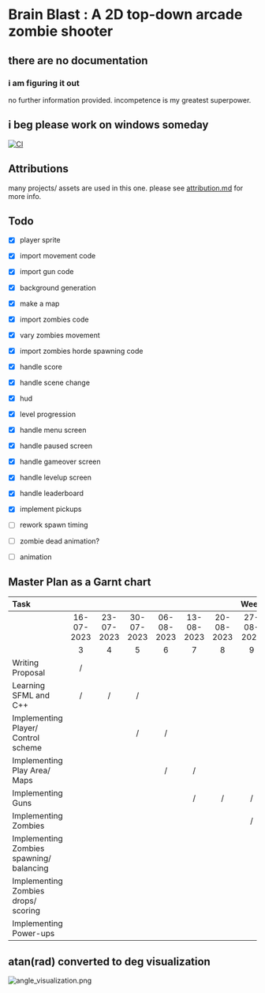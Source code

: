 # Brain Blast : A 2D top-down arcade zombie shooter
## there are no documentation
### i am figuring it out

no further information provided.
incompetence is my greatest superpower.

## i beg please work on windows someday
[![CI](https://github.com/phuwit/KMITL-ProgrammingFundamentals-GameDev/actions/workflows/ci.yml/badge.svg)](https://github.com/phuwit/KMITL-ProgrammingFundamentals-GameDev/actions/workflows/ci.yml)

## Attributions
many projects/ assets are used in this one. please see [attribution.md](attribution.md) for more info.

## Todo

- [x] player sprite
- [x] import movement code
- [x] import gun code
- [x] background generation
- [x] make a map
- [x] import zombies code
- [x] vary zombies movement
- [x] import zombies horde spawning code
- [x] handle score
- [x] handle scene change
- [x] hud
- [x] level progression
- [x] handle menu screen
- [x] handle paused screen
- [x] handle gameover screen
- [x] handle levelup screen
- [x] handle leaderboard
- [x] implement pickups
- [ ] rework spawn timing
- [ ] zombie dead animation?
- [ ] animation


## Master Plan as a Garnt chart

| Task                                     |            |            |            |            |            |            |    Week    |                |            |                |            |            |            |
|:-----------------------------------------|:----------:|:----------:|:----------:|:----------:|:----------:|:----------:|:----------:|:--------------:|:----------:|:--------------:|:----------:|:----------:|:----------:|
|                                          | 16-07-2023 | 23-07-2023 | 30-07-2023 | 06-08-2023 | 13-08-2023 | 20-08-2023 | 27-08-2023 | **03-09-2023** | 10-09-2023 | **17-09-2023** | 24-09-2023 | 01-10-2023 | 08-10-2023 |
|                                          |     3      |     4      |     5      |     6      |     7      |     8      |     9      |     **10**     |     11     |     **12**     |     13     |     14     |     15     |
| Writing Proposal                         |     /      |            |            |            |            |            |            |                |            |                |            |            |            |
| Learning SFML and C++                    |     /      |     /      |     /      |            |            |            |            |                |            |                |            |            |            |
| Implementing Player/ Control scheme      |            |            |     /      |     /      |            |            |            |                |            |                |            |            |            |
| Implementing Play Area/ Maps             |            |            |            |     /      |     /      |            |            |                |            |                |            |            |            |
| Implementing Guns                        |            |            |            |            |     /      |     /      |     /      |                |            |                |            |            |            |
| Implementing Zombies                     |            |            |            |            |            |            |     /      |       /        |     /      |       /        |            |            |            |
| Implementing Zombies spawning/ balancing |            |            |            |            |            |            |            |                |     /      |       /        |     /      |            |            |
| Implementing Zombies drops/ scoring      |            |            |            |            |            |            |            |                |            |       /        |     /      |     /      |            |
| Implementing Power-ups                   |            |            |            |            |            |            |            |                |            |                |            |     /      |     /      |


## atan(rad) converted to deg visualization
![angle_visualization.png](https://github.com/phuwit/KMITL-ProgrammingFundamentals-GameDev/assets/26784267/eb81752f-39c3-48e4-81ae-764c52441a85)
